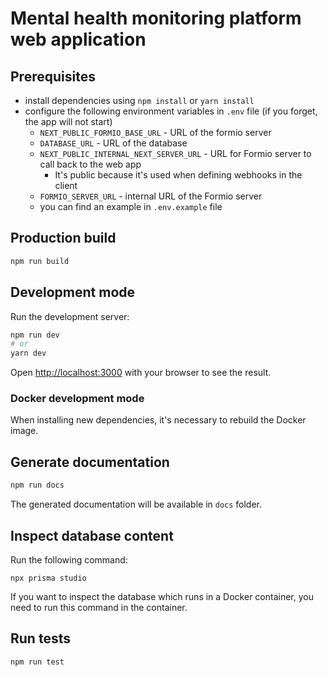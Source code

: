 # Mental health monitoring platform web application

## Prerequisites

-   install dependencies using `npm install` or `yarn install`
-   configure the following environment variables in `.env` file (if you forget, the app will not start)
    -   `NEXT_PUBLIC_FORMIO_BASE_URL` - URL of the formio server
    -   `DATABASE_URL` - URL of the database
    -   `NEXT_PUBLIC_INTERNAL_NEXT_SERVER_URL` - URL for Formio server to call back to the web app
        -   It's public because it's used when defining
            webhooks in the client
    -   `FORMIO_SERVER_URL` - internal URL of the Formio server
    -   you can find an example in `.env.example` file

## Production build

```bash
npm run build
```

## Development mode

Run the development server:

```bash
npm run dev
# or
yarn dev
```

Open [http://localhost:3000](http://localhost:3000) with your browser to see the result.

### Docker development mode

When installing new dependencies, it's necessary to rebuild the Docker image.

## Generate documentation

```bash
npm run docs
```

The generated documentation will be available in `docs` folder.

## Inspect database content

Run the following command:

```
npx prisma studio
```

If you want to inspect the database which runs in a Docker container,
you need to run this command in the container.

## Run tests

```
npm run test
```
